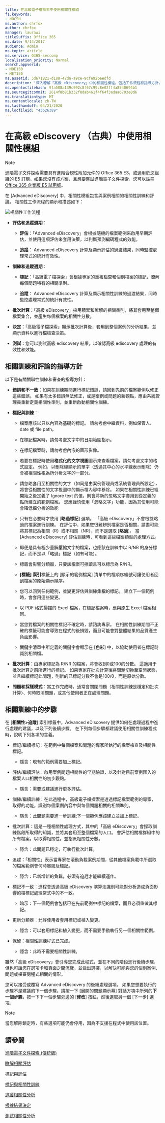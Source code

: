 ```yaml
---
title: 在高級電子檔探索中使用相關性模組
f1.keywords:
- NOCSH
ms.author: chrfox
author: chrfox
manager: laurawi
titleSuffix: Office 365
ms.date: 9/14/2017
audience: Admin
ms.topic: article
ms.service: O365-seccomp
localization_priority: Normal
search.appverid:
- MOE150
- MET150
ms.assetid: 5d671821-d188-42da-a9ce-9cfe92beedfd
description: '深入瞭解「高級 eDiscovery」中的相關性模組，包括工作流程和指導方針，以及訓練和檔案檢查的步驟。  '
ms.openlocfilehash: 9fa588a139c992c8f67c99c8e02ff4a8540694b1
ms.sourcegitcommit: 2614f8b81b332f8dab461f4f64f3adaa6703e0d6
ms.translationtype: MT
ms.contentlocale: zh-TW
ms.lasthandoff: 04/21/2020
ms.locfileid: "43626389"
---
```

# <a name="use-the-relevance-module-in-advanced-ediscovery-classic"></a>在高級 eDiscovery （古典）中使用相關性模組

> [!NOTE]
> 進階電子文件探索需要具有進階合規性附加元件的 Office 365 E3，或適用於您組織的 E5 訂閱。如果您沒有該方案，且想要嘗試進階電子文件探索，您可以[註冊 Office 365 企業版 E5 試用版](https://go.microsoft.com/fwlink/p/?LinkID=698279)。 
  
在 [Advanced eDiscovery] 中，相關性模組包含與案例相關的相關性訓練和評論。 相關性工作流程的顯示和描述如下：
  
![相關性工作流程](../media/44c67dd2-7a20-40a9-b0ed-784364845c77.gif)
  
- **評估和追蹤週期**：
    
  - **評估**：「Advanced eDiscovery」會根據隨機的檔案範例來啟用早期評估，並使用這項評估來套用決策，以判斷預測編碼程式的效能。 
    
  - **追蹤**： Advanced eDiscovery 計算及顯示評估的過渡結果，同時監控處理常式的統計有效性。 
    
- **訓練和追蹤週期**：
    
  - **標記**：「高級電子檔探索」會根據專家的重複檢查和個別檔案的標記，瞭解每個問題特有的相關準則。
    
  - **追蹤**： Advanced eDiscovery 計算及顯示相關性訓練的過渡結果，同時監控處理常式的統計有效性。 
    
- **批次計算**：「高級 eDiscovery」採用積累和瞭解的相關準則，將其套用至整個檔案集合，並產生每個檔案的相關性分數。
    
- **決定**：「高級電子檔探索」顯示批次計算後，套用到整個案例的分析結果，並顯示資料以進行檔檢查決策。
    
- **測試**：您可以測試高級 ediscovery 結果，以確認高級 ediscovery 處理的有效性和效能。
    
## <a name="guidelines-for-relevance-training-and-review"></a>相關訓練和評論的指導方針

以下是有關關聯性訓練和審查的指導方針：
  
- **錯誤和不一致**：如果在訓練期間進行標記錯誤，請回到先前的檔案範例以修正這些錯誤。 如果有太多錯誤無法修正，或是案例或問題的新觀點，應由系統管理員重新定義相關性準則，並重新啟動相關性訓練。
    
- **標記與訓練**： 
    
  - 檔案應該以只以內容為基礎的標記。 請勿考慮中繼資料，例如保管人、date 或 file path。 
    
  - 在標記檔案時，請勿考慮文字中的日期範圍指示。
    
  - 在標記檔案時，請勿考慮內嵌的圖形影像。
    
  - 若要在標記時使用**格式化的文字視圖**圖示來查看檔案，請勿考慮文字的格式設定。 例如，以刪除線顯示的單字（透過其中心的水平線表示刪除）仍會被相關性視為所分析文字的一部分。 
    
  - 請忽略套用至相關性的文字（如同是由案例管理員或系統管理員所設定），將會從相關性的文字視圖中的顯示檔內容中移除。 如果在相關性訓練已經開始之後定義了 Ignore text 的值，則會將新的忽略文字套用到從定義的點所建立的範例檔案。 您應謹慎使用「忽略文字」功能，因為其使用可能會降低檔分析的效能
    
  - 只有在必要時才使用 [**略過標記**] 選項。 「高級 eDiscovery」不會根據略過的檔案進行訓練。 在評估中，如果您很難辨別檔案是否相關，請盡可能將其標記為相關（R）或不相關（NR），而不是選取 [**略過**]。 當 [Advanced eDiscovery] 評估訓練時，可看到這些檔案類型的處理方式。
    
  - 即便是具有極少量解壓縮文字的檔案，也應該在訓練中以 R/NR 的身分標記，而不是以「略過」標記（如有可能）。 
    
  - 標籤會影響分類器，只要該檔案可擦讀且可以標示為 R/NR。
    
  - **[標籤] 索引**標籤上的 [顯示的範例檔案] 清單中的檔順序編號可讓使用者回到檔案的原始顯示順序。 
    
  - 您可以回到任何範例，並變更評估與訓練集檔的標記。 建立下一個範例時，會套用這些變更。
    
  - 以 PDF 格式掃描的 Excel 檔案，在標記檔案時，應與原生 Excel 檔案相同。
    
  - 當您對檔案的相關性標記不確定時，請諮詢專家。 在相關性訓練期間不正確的標籤可能會導致在程式的後損毀，而且可能會對整體結果的品質產生負面影響。
    
  - 關鍵字清單中所定義的關鍵字會顯示在 [色彩] 中，以協助使用者在標記時識別相關檔。
    
- **批次計算**：由專家標記為 R/NR 的檔案，將會收到0或100的分數。 這適用于批次計算之前所進行的標記。 如果專家在批次計算後將問題切換至空閒狀態，並且繼續標記此問題，則新的已標記分數不會是100/0，而是原始分數。
    
- **問題和採樣模式**：當工作完成時，通常會關閉問題（相關性訓練是穩定和批次計算）、何時取消問題，或其他使用者正在處理問題。
    
## <a name="steps-in-relevance-training"></a>相關訓練中的步驟

在 [**相關性\>追蹤**] 索引標籤中，Advanced eDiscovery 提供如何在處理過程中進行處理的建議，以及下列後續步驟。 在下列每個步驟都建議使用相關性訓練程式時，說明下列各項的含義。 
  
- 標記/繼續標記：在範例中每個檔案和問題的專家所執行的檔案檢查及相關性標記。
    
  - 隱含：現有的範例需要加上標記。
    
- 評估/繼續評估：啟用案例問題相關性的早期驗證，以及針對目前案例匯入的檔案人口相關性的初步觀點。
    
  - 隱含：需要或建議進行更多評估。
    
- 訓練/繼續訓練：在此過程中，高級電子檔探索是透過標記檔案範例的專家，取得的功能，識別每個案例內容中與每個問題相關的相關準則。
    
  - 隱含：此問題需要進一步訓練;下一個範例應該建立並加上標記。 
    
- 批次計算：這是一種相關性處理方式，其中的「高級 eDiscovery」會採取訓練階段所取得的知識，並將其套用至整個檔案的人口。 會評估相關檔群組中的所有檔案，以取得相關性，並指派相關性分數。
    
  - 隱含：此問題已穩定，可執行批次計算。
    
- 追趕：「相關性」表示當專家在滾動負載案例期間，從其他檔案負載中所選取的檔案範例會何時審閱及標記。
    
  - 隱含：已新增新的負載，必須有追趕才能繼續運作。
    
- 標記不一致：進程會透過高級 eDiscovery 演算法識別可能對分析造成負面影響的檔標記處理常式中的不一致。
    
  - 暗示：下一個範例會包括已在先前範例中標記的檔案，而且必須重做其標記。
    
- 更新分類器：允許使用者套用標記或植入變更。
    
  - 隱含：可以套用標記和植入變更，而不需要手動執行另一個相關性範例。
    
- 保留：相關性訓練程式已完成。
    
  - 隱含：此時不需要相關性訓練。
    
雖然「高級 eDiscovery」會引導您完成此程式，並在不同的階段進行後續步驟，但也可讓您在選項卡和頁面之間流覽，並做出選擇，以解決可能與您的個別案例、問題或檔審閱程式相關的情形。 
  
您可以接受或覆寫 Advanced eDiscovery 的後續處理選項。 如果您想要執行的步驟不是建議的下一個步驟，請按一下 [展開的問題顯示幕] 對話方塊中所列的**下一個步驟**，按一下下一個步驟旁邊的 [**修改**] 按鈕，然後選取另一個 [下一步] 選項。 
  
> [!NOTE]
> 當您解除鎖定時，有些選項可能仍會停用，因為不支援在程式中使用該位置。 
  
## <a name="see-also"></a>請參閱

[進階電子文件探索 (傳統版)](office-365-advanced-ediscovery.md)
  
[瞭解相關評估](assessment-in-relevance-in-advanced-ediscovery.md)
  
[標記與評估](tagging-and-assessment-in-advanced-ediscovery.md)
  
[標記與相關性訓練](tagging-and-relevance-training-in-advanced-ediscovery.md)
  
[追蹤相關性分析](track-relevance-analysis-in-advanced-ediscovery.md)
  
[根據結果決定](decision-based-on-the-results-in-advanced-ediscovery.md)
  
[測試相關性分析](test-relevance-analysis-in-advanced-ediscovery.md)

